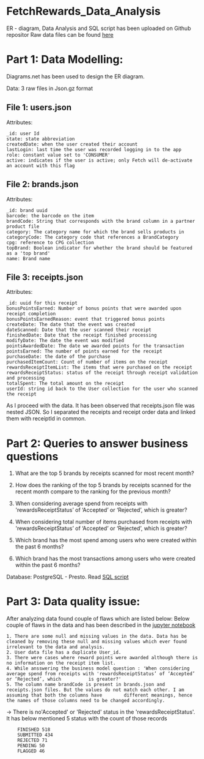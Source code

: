 # FetchRewards_Data_Analysis

ER - diagram, Data Analysis and SQL script has been uploaded on Github repositor
Raw data files can be found  [here](https://github.com/Himani-Gadve1/FetchRewards_Data_Analysis/blob/main/ER%20diagram/ER%20diagram.pdf)

# Part 1: Data Modelling:
Diagrams.net has been used to design the ER diagram.

Data:
3 raw files in Json.gz format

## File 1: users.json
Attributes:

    _id: user Id
    state: state abbreviation
    createdDate: when the user created their account
    lastLogin: last time the user was recorded logging in to the app
    role: constant value set to 'CONSUMER'
    active: indicates if the user is active; only Fetch will de-activate an account with this flag

## File 2: brands.json
Attributes:

    _id: brand uuid
    barcode: the barcode on the item
    brandCode: String that corresponds with the brand column in a partner product file
    category: The category name for which the brand sells products in
    categoryCode: The category code that references a BrandCategory
    cpg: reference to CPG collection
    topBrand: Boolean indicator for whether the brand should be featured as a 'top brand'
    name: Brand name

## File 3: receipts.json
Attributes:

    _id: uuid for this receipt
    bonusPointsEarned: Number of bonus points that were awarded upon receipt completion
    bonusPointsEarnedReason: event that triggered bonus points
    createDate: The date that the event was created
    dateScanned: Date that the user scanned their receipt
    finishedDate: Date that the receipt finished processing
    modifyDate: The date the event was modified
    pointsAwardedDate: The date we awarded points for the transaction
    pointsEarned: The number of points earned for the receipt
    purchaseDate: the date of the purchase
    purchasedItemCount: Count of number of items on the receipt
    rewardsReceiptItemList: The items that were purchased on the receipt
    rewardsReceiptStatus: status of the receipt through receipt validation and processing
    totalSpent: The total amount on the receipt
    userId: string id back to the User collection for the user who scanned the receipt


As I proceed with the data. It has been observed that receipts.json file was nested JSON. So I separated the receipts and receipt order data and linked them with receiptId in common.

# Part 2: Queries to answer business questions

1. What are the top 5 brands by receipts scanned for most recent month?

2. How does the ranking of the top 5 brands by receipts scanned for the recent month compare to the ranking for the previous month?

3. When considering average spend from receipts with 'rewardsReceiptStatus’ of ‘Accepted’ or ‘Rejected’, which is greater?

4. When considering total number of items purchased from receipts with 'rewardsReceiptStatus’ of ‘Accepted’ or ‘Rejected’, which is greater?

5. Which brand has the most spend among users who were created within the past 6 months?

6. Which brand has the most transactions among users who were created within the past 6 months?

Database: PostgreSQL - Presto. Read [SQL script](https://github.com/Himani-Gadve1/FetchRewards_Data_Analysis/blob/main/SQL%20script/FetchRewards.sql)

# Part 3: Data quality issue:

After analyzing data found couple of flaws which are listed below:
Below couple of flaws in the data and has been described in the [jupyter notebook](https://github.com/Himani-Gadve1/FetchRewards_Data_Analysis/blob/main/Jupyter%20notebook/Fetch%20Rewards%20Data%20Analyst.ipynb)

    1. There are some null and missing values in the data. Data has be cleaned by removing these null and missing values which ever found irrelevant to the data and analysis.
    2. User data file has a duplicate User_id.
    3. There were cases where reward points were awarded although there is no information on the receipt item list.
    4. While ansswering the business model question : 'When considering average spend from receipts with 'rewardsReceiptStatus’ of ‘Accepted’ or ‘Rejected’, which          is greater?'
    5. The column name brandCode is present in brands.json and receipts.json files. But the values do not match each other. I am assuming that both the columns have        different meanings, hence the names of those columns need to be changed accordingly.

-> There is no'Accepted' or 'Rejected' status in the 'rewardsReceiptStatus'. It has below mentioned 5 status with the count of those records

        FINISHED 518
        SUBMITTED 434
        REJECTED 71
        PENDING 50
        FLAGGED 46
